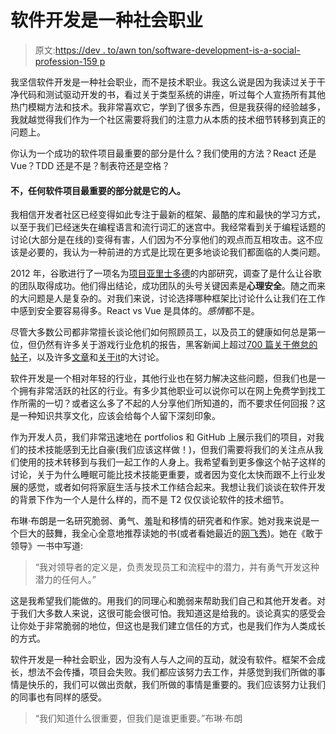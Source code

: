 # 软件开发是一种社会职业

> 原文:[https://dev . to/awn ton/software-development-is-a-social-profession-159 p](https://dev.to/awnton/software-development-is-a-social-profession-159p)

我坚信软件开发是一种社会职业，而不是技术职业。我这么说是因为我读过关于干净代码和测试驱动开发的书，看过关于类型系统的讲座，听过每个人宣扬所有其他热门模糊方法和技术。我非常喜欢它，学到了很多东西，但是我获得的经验越多，我就越觉得我们作为一个社区需要将我们的注意力从本质的技术细节转移到真正的问题上。

你认为一个成功的软件项目最重要的部分是什么？我们使用的方法？React 还是 Vue？TDD 还是不是？制表符还是空格？

#### [](#no-the-most-important-part-of-any-software-project-is-its-people)不，**任何软件项目最重要的部分就是它的人**。

我相信开发者社区已经变得如此专注于最新的框架、最酷的库和最快的学习方式，以至于我们已经迷失在编程语言和流行词汇的迷宫中。我经常看到关于编程话题的讨论(大部分是在线的)变得有害，人们因为不分享他们的观点而互相攻击。这不应该是必要的，我认为一种前进的方式是比现在更多地谈论我们都面临的人类问题。

2012 年，谷歌进行了一项名为[项目亚里士多德](https://www.nytimes.com/2016/02/28/magazine/what-google-learned-from-its-quest-to-build-the-perfect-team.html)的内部研究，调查了是什么让谷歌的团队取得成功。他们得出结论，成功团队的头号关键因素是**心理安全**。随之而来的大问题是人是复杂的。对我们来说，讨论选择哪种框架比讨论什么让我们在工作中感到安全要容易得多。React vs Vue 是具体的。*感情*都不是。

尽管大多数公司都非常擅长谈论他们如何照顾员工，以及员工的健康如何总是第一位，但仍然有许多关于游戏行业危机的报告，黑客新闻上超过[700 篇关于倦怠的帖子](https://hn.algolia.com/?query=burnout&sort=byPopularity&prefix&page=0&dateRange=all&type=story)，以及许多[文章](https://dev.to/tyler_potts_/developers-burnout-i-burned-out-3n4k)和[关于](https://dev.to/andrejnaumovski/what-having-a-programmer-burnout-at-age-21-feels-like-3pl)[it]((https://dev.to/mary_grace/burnout-what-happens-when-you-take-on-too-much-74d))的大讨论。

软件开发是一个相对年轻的行业，其他行业也在努力解决这些问题，但我们也是一个拥有非常活跃的社区的行业。有多少其他职业可以说你可以在网上免费学到找工作所需的一切？或者这么多了不起的人分享他们所知道的，而不要求任何回报？这是一种知识共享文化，应该会给每个人留下深刻印象。

作为开发人员，我们非常迅速地在 portfolios 和 GitHub 上展示我们的项目，对我们的技术技能感到无比自豪(我们应该这样做！)，但我们需要将我们的关注点从我们使用的技术转移到与我们一起工作的人身上。我希望看到更多像这个帖子这样的讨论，关于为什么睡眠可能比技术技能更重要，或者因为变化太快而跟不上行业发展的感觉，或者如何将家庭生活与技术工作结合起来。我想让我们谈谈在软件开发的背景下作为一个人是什么样的，而不是 T2 仅仅谈论软件的技术细节。

布琳·布朗是一名研究脆弱、勇气、羞耻和移情的研究者和作家。她对我来说是一个巨大的鼓舞，我全心全意地推荐读她的书(或者看她最近的[网飞秀](https://www.netflix.com/title/81010166))。她在《敢于领导》一书中写道:

> “我对领导者的定义是，负责发现员工和流程中的潜力，并有勇气开发这种潜力的任何人。”

这是我希望我们能做的。用我们的同理心和脆弱来帮助我们自己和其他开发者。对于我们大多数人来说，这很可能会很可怕。我知道这是给我的。谈论真实的感受会让你处于非常脆弱的地位，但这也是我们建立信任的方式，也是我们作为人类成长的方式。

软件开发是一种社会职业，因为没有人与人之间的互动，就没有软件。框架不会成长，想法不会传播，项目会失败。我们都应该努力去工作，并感觉到我们所做的事情是快乐的，我们可以做出贡献，我们所做的事情是重要的。我们应该努力让我们的同事也有同样的感受。

> “我们知道什么很重要，但我们是谁更重要。”布琳·布朗
